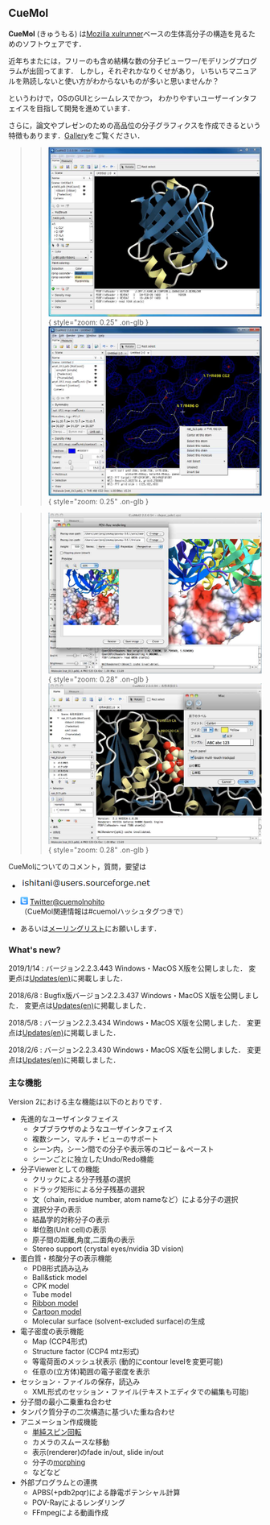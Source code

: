 ## CueMol


**CueMol** (きゅうもる) は[Mozilla xulrunner](http://www.mozilla.org/projects/mozilla-based.html)ベースの生体高分子の構造を見るためのソフトウェアです．

近年ちまたには，フリーのも含め結構な数の分子ビューワー/モデリングプログラムが出回ってます．
しかし，それぞれかなりくせがあり，
いちいちマニュアルを熟読しないと使い方がわからないものが多いと思いませんか？

というわけで，OSのGUIとシームレスでかつ，
わかりやすいユーザーインタフェイスを目指して開発を進めています．

さらに，論文やプレゼンのための高品位の分子グラフィクスを作成できるという特徴もあります．[Gallery](./en/Gallery)をご覧ください．



>> ![snapshot2_1](./assets/images/index/snapshot2_1.jpg){ style="zoom: 0.25" .on-glb } ![snapshot2_2](./assets/images/index/snapshot2_2.jpg){ style="zoom: 0.25" .on-glb }


>> ![snapshot2_2m](./assets/images/index/snapshot2_2m.jpg){ style="zoom: 0.28" .on-glb } ![snapshot2_1m](./assets/images/index/snapshot2_1m.jpg){ style="zoom: 0.28" .on-glb } 

CueMolについてのコメント，質問，要望は

*  ![mm1](./assets/images/index/mm1.png)![mm2](./assets/images/index/mm2.png)
*  ![icn-twitter](./assets/images/index/icn-twitter.gif) [Twitter@cuemolnohito](http://twitter.com/cuemolnohito)<br />
（CueMol関連情報は#cuemolハッシュタグつきで）

*  あるいは[メーリングリスト](./MailingList)にお願いします．

### What's new?
2019/1/14
:   バージョン2.2.3.443 Windows・MacOS X版を公開しました． 変更点は[Updates(en)](./en/Updates)に掲載しました．

2018/6/8
:   Bugfix版バージョン2.2.3.437 Windows・MacOS X版を公開しました． 変更点は[Updates(en)](./en/Updates)に掲載しました．

2018/5/8
:   バージョン2.2.3.434 Windows・MacOS X版を公開しました． 変更点は[Updates(en)](./en/Updates)に掲載しました．

2018/2/6
:   バージョン2.2.3.430 Windows・MacOS X版を公開しました． 変更点は[Updates(en)](./en/Updates)に掲載しました．



### 主な機能
Version 2における主な機能は以下のとおりです．

* 先進的なユーザインタフェイス
    *  タブブラウザのようなユーザインタフェイス
    *  複数シーン，マルチ・ビューのサポート
    *  シーン内，シーン間での分子や表示等のコピー＆ペースト
    *  シーンごとに独立したUndo/Redo機能
* 分子Viewerとしての機能
    *  クリックによる分子残基の選択 
    * ドラッグ矩形による分子残基の選択 
    * 文（chain, residue number, atom nameなど）による分子の選択 
    * 選択分子の表示 
    * 結晶学的対称分子の表示 
    * 単位胞(Unit cell)の表示 
    * 原子間の距離,角度,二面角の表示 
    * Stereo support (crystal eyes/nvidia 3D vision) 
* 蛋白質・核酸分子の表示機能
    * PDB形式読み込み 
    * Ball&amp;stick model 
    * CPK model 
    * Tube model
    * [Ribbon model](./cuemol2/RibbonRenderer)
    * [Cartoon model](./cuemol2/CartoonRenderer)
    * Molecular surface (solvent-excluded surface)の生成
* 電子密度の表示機能
    * Map (CCP4形式) 
    * Structure factor (CCP4 mtz形式) 
    * 等電荷面のメッシュ状表示 (動的にcontour levelを変更可能) 
    * 任意の(立方体)範囲の電子密度を表示 
* セッション・ファイルの保存，読込み 
    *  XML形式のセッション・ファイル(テキストエディタでの編集も可能)
* 分子間の最小二乗重ね合わせ
* タンパク質分子の二次構造に基づいた重ね合わせ
* アニメーション作成機能
    * [単純スピン回転](./cuemol2/Anim_Basic)
    * カメラのスムースな移動
    * 表示(renderer)のfade in/out, slide in/out
    * 分子の[morphing](./cuemol2/Anim_MolMorph)
    * などなど
* 外部プログラムとの連携
    *  APBS(+pdb2pqr)による静電ポテンシャル計算
    *  POV-Rayによるレンダリング
    *  FFmpegによる動画作成

